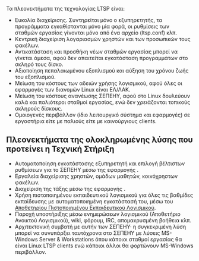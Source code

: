 Τα πλεονεκτήματα της τεχνολογίας LTSP είναι:

  - Ευκολία διαχείρισης. Συντηρείται μόνο ο εξυπηρετητής, τα προγράμματα
    εγκαθίστανται μόνο μία φορά, οι ρυθμίσεις των σταθμών εργασίας
    γίνονται μόνο από ένα αρχείο (ltsp.conf) κλπ.
  - Κεντρική διαχείριση λογαριασμών χρηστών και των προσωπικών τους
    φακέλων.
  - Αντικατάσταση και προσθήκη νέων σταθμών εργασίας μπορεί να γίνεται
    άμεσα, αφού δεν απαιτείται εγκατάσταση προγραμμάτων στο σκληρό
    τους δίσκο.
  - Αξιοποίηση πεπαλαιωμένου εξοπλισμού και αύξηση του χρόνου ζωής του
    εξοπλισμού.
  - Μείωση του κόστους των αδειών χρήσης λογισμικού, αφού όλες οι
    εφαρμογές των διανομών Linux είναι ΕΛ/ΛΑΚ.
  - Μείωση του κόστους ανανέωσης ΣΕΠΕΗΥ, αφού στο Linux δουλεύουν καλά
    και παλιότεροι σταθμοί εργασίας, ενώ δεν χρειάζονται τοπικούς
    σκληρούς δίσκους.
  - Ομοιογενές περιβάλλον (ίδιο λειτουργικό σύστημα και εφαρμογές) σε
    εργαστήρια είτε με παλιούς είτε με καινούργιους clients.

## Πλεονεκτήματα της ολοκληρωμένης λύσης που προτείνει η Τεχνική Στήριξη

  - Αυτοματοποίηση εγκατάστασης εξυπηρετητή και επιλογή βέλτιστων
    ρυθμίσεων για το ΣΕΠΕΗΥ μέσω της εφαρμογής .
  - Εργαλεία διαχείρισης χρηστών, ομάδων μαθητών, κοινόχρηστων φακέλων.
  - Διαχείριση της τάξης μέσω της εφαρμογής .
  - Χρήση πιστοποιημένου εκπαιδευτικού λογισμικού για όλες τις βαθμίδες
    εκπαίδευσης με αυτοματοποιημένη εγκατάστασή του, μέσω του
    [Αποθετηρίου Πιστοποιημένου Εκπαιδευτικού
    Λογισμικού](http://ts.sch.gr/repo).
  - Παροχή υποστήριξης μέσω ενημερώσεων λογισμικού (Αποθετήριο Ανοικτού
    Λογισμικού), wiki, φόρουμ, IRC, απομακρυσμένη βοήθεια κλπ.
  - Αρχιτεκτονική συμβατή με αυτήν των ΣΕΠΕΗΥ· η συγκεκριμένη λύση
    μπορεί να συνυπάρξει ταυτόχρονα στο ΣΕΠΕΗΥ με λύσεις
    MS-Windows Server & Workstations όπου κάποιοι σταθμοί εργασίας θα
    είναι Linux LTSP clients ενώ κάποιοι άλλοι θα φορτώνουν
    MS-Windows περιβάλλον.